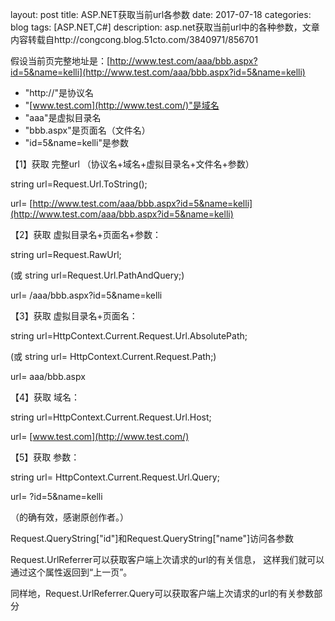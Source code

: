 layout: post
title: ASP.NET获取当前url各参数
date: 2017-07-18
categories: blog
tags: [ASP.NET,C#]
description: asp.net获取当前url中的各种参数，文章内容转载自http://congcong.blog.51cto.com/3840971/856701



假设当前页完整地址是：[http://www.test.com/aaa/bbb.aspx?id=5&name=kelli](http://www.test.com/aaa/bbb.aspx?id=5&name=kelli)

- "http://"是协议名
- "[www.test.com](http://www.test.com/)"是域名
- "aaa"是虚拟目录名
- "bbb.aspx"是页面名（文件名）
- "id=5&name=kelli"是参数

【1】获取 完整url （协议名+域名+虚拟目录名+文件名+参数）

string url=Request.Url.ToString();

url= [http://www.test.com/aaa/bbb.aspx?id=5&name=kelli](http://www.test.com/aaa/bbb.aspx?id=5&name=kelli)

【2】获取 虚拟目录名+页面名+参数：

string url=Request.RawUrl;

(或 string url=Request.Url.PathAndQuery;)

url= /aaa/bbb.aspx?id=5&name=kelli

【3】获取 虚拟目录名+页面名：

string url=HttpContext.Current.Request.Url.AbsolutePath;

(或 string url= HttpContext.Current.Request.Path;)

url= aaa/bbb.aspx

【4】获取 域名：

string url=HttpContext.Current.Request.Url.Host;

url= [www.test.com](http://www.test.com/)

【5】获取 参数：

string url= HttpContext.Current.Request.Url.Query;

url= ?id=5&name=kelli

 （的确有效，感谢原创作者。）

Request.QueryString["id"]和Request.QueryString["name"]访问各参数

Request.UrlReferrer可以获取客户端上次请求的url的有关信息， 这样我们就可以通过这个属性返回到“上一页”。

同样地，Request.UrlReferrer.Query可以获取客户端上次请求的url的有关参数部分